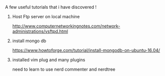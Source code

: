 
A few useful tutorials that i have discovered !

1. Host Ftp server on local machine

    http://www.computernetworkingnotes.com/network-administrations/vsftpd.html

2. install mongo db
    
    https://www.howtoforge.com/tutorial/install-mongodb-on-ubuntu-16.04/

3. installed vim plug and many plugins
    
    need to learn to use nerd commenter and nerdtree
